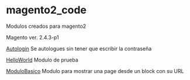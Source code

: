 # magento2_code
Modulos creados para magento2

Magento ver. 2.4.3-p1

[Autologin](https://github.com/GNUXDAR/magento2_code/tree/main/Autologin)  Se autologues sin tener que escribir la contraseña

[HelloWorld](https://github.com/GNUXDAR/magento2_code/tree/main/HelloWorld)  Modulo de prueba

[ModuloBasico](https://github.com/GNUXDAR/magento2_code/tree/main/ModuloBasico)  Modulo para mostrar una page desde un block con su URL
